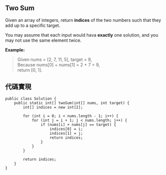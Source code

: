 ## Two Sum

Given an array of integers, return **indices** of the two numbers such that they add up to a specific target.

You may assume that each input would hava **exactly** one solution, and you may not use the same element twice.

**Example:**
> Given nums = [2, 7, 11, 5], target = 9,  
> Because nums[0] + nums[1] = 2 + 7 = 9,  
> return [0, 1].

## 代碼實現

```
public class Solution {
    public static int[] twoSum(int[] nums, int target) {
        int[] indices = new int[2];

        for (int i = 0; i < nums.length - 1; i++) {
            for (int j = i + 1; j < nums.length; j++) {
                if (nums[i] + nums[j] == target) {
                    indices[0] = i;
                    indices[1] = j;
                    return indices;
                }
            }
        }

        return indices;
    }
}
```
